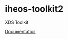 # iheos-toolkit2
XDS Toolkit

[Documentation](https://github.com/usnistgov/iheos-toolkit2/wiki/Toolkit)
